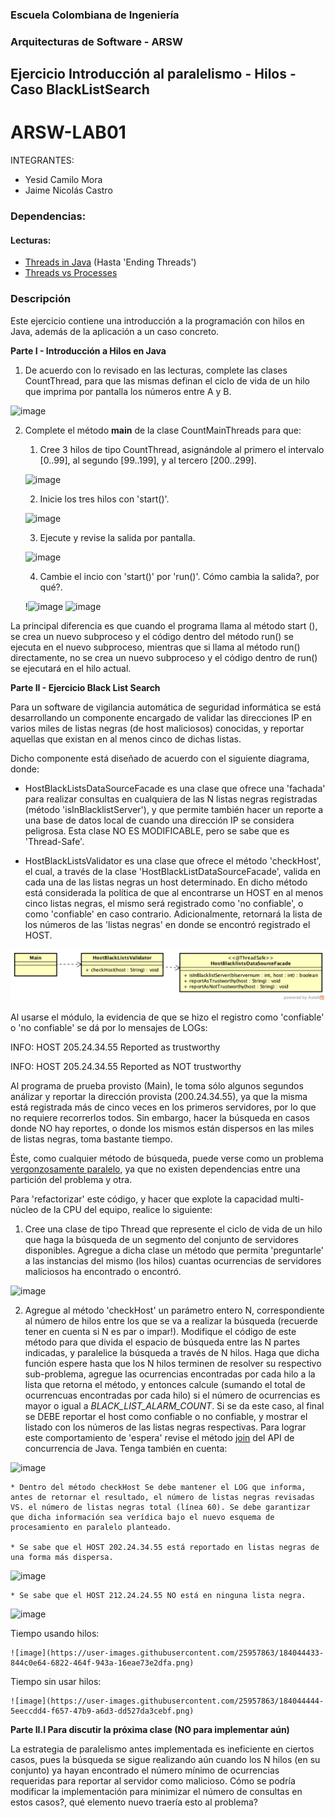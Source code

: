 
### Escuela Colombiana de Ingeniería
### Arquitecturas de Software - ARSW
## Ejercicio Introducción al paralelismo - Hilos - Caso BlackListSearch

# ARSW-LAB01
INTEGRANTES:
- Yesid Camilo Mora
- Jaime Nicolás Castro

### Dependencias:
####   Lecturas:
*  [Threads in Java](http://beginnersbook.com/2013/03/java-threads/)  (Hasta 'Ending Threads')
*  [Threads vs Processes]( http://cs-fundamentals.com/tech-interview/java/differences-between-thread-and-process-in-java.php)

### Descripción
  Este ejercicio contiene una introducción a la programación con hilos en Java, además de la aplicación a un caso concreto.
  

**Parte I - Introducción a Hilos en Java**

1. De acuerdo con lo revisado en las lecturas, complete las clases CountThread, para que las mismas definan el ciclo de vida de un hilo que imprima por pantalla los números entre A y B.

![image](https://user-images.githubusercontent.com/25957863/184039490-e43651da-1afb-43e8-9066-33966e38975b.png)

2. Complete el método __main__ de la clase CountMainThreads para que:
	1. Cree 3 hilos de tipo CountThread, asignándole al primero el intervalo [0..99], al segundo [99..199], y al tercero [200..299].
	
	![image](https://user-images.githubusercontent.com/25957863/184039828-9c629dd9-0bb8-4c50-bc3d-d4803edaa3bb.png)

	2. Inicie los tres hilos con 'start()'.

	![image](https://user-images.githubusercontent.com/25957863/184040846-156b2a06-78e4-4db0-b9b4-a468daa4ee71.png)

	3. Ejecute y revise la salida por pantalla.
	
	![image](https://user-images.githubusercontent.com/25957863/184040148-f29b8bbb-7f18-4594-bdce-21d4cec2aa7f.png)

	4. Cambie el incio con 'start()' por 'run()'. Cómo cambia la salida?, por qué?.

	!![image](https://user-images.githubusercontent.com/25957863/184040714-b84e95c1-6f96-43d8-b6d5-7dcf117af27d.png)
	![image](https://user-images.githubusercontent.com/25957863/184040423-0e4c9651-b230-4bd4-9aaa-d41a47f1e943.png)

La principal diferencia es que cuando el programa llama al método start (), se crea un nuevo subproceso y el código dentro del método run() se ejecuta en el nuevo subproceso, mientras que si llama al método run() directamente, no se crea un nuevo subproceso y el código dentro de run() se ejecutará en el hilo actual.

**Parte II - Ejercicio Black List Search**


Para un software de vigilancia automática de seguridad informática se está desarrollando un componente encargado de validar las direcciones IP en varios miles de listas negras (de host maliciosos) conocidas, y reportar aquellas que existan en al menos cinco de dichas listas. 

Dicho componente está diseñado de acuerdo con el siguiente diagrama, donde:

- HostBlackListsDataSourceFacade es una clase que ofrece una 'fachada' para realizar consultas en cualquiera de las N listas negras registradas (método 'isInBlacklistServer'), y que permite también hacer un reporte a una base de datos local de cuando una dirección IP se considera peligrosa. Esta clase NO ES MODIFICABLE, pero se sabe que es 'Thread-Safe'.

- HostBlackListsValidator es una clase que ofrece el método 'checkHost', el cual, a través de la clase 'HostBlackListDataSourceFacade', valida en cada una de las listas negras un host determinado. En dicho método está considerada la política de que al encontrarse un HOST en al menos cinco listas negras, el mismo será registrado como 'no confiable', o como 'confiable' en caso contrario. Adicionalmente, retornará la lista de los números de las 'listas negras' en donde se encontró registrado el HOST.

![](img/Model.png)

Al usarse el módulo, la evidencia de que se hizo el registro como 'confiable' o 'no confiable' se dá por lo mensajes de LOGs:

INFO: HOST 205.24.34.55 Reported as trustworthy

INFO: HOST 205.24.34.55 Reported as NOT trustworthy


Al programa de prueba provisto (Main), le toma sólo algunos segundos análizar y reportar la dirección provista (200.24.34.55), ya que la misma está registrada más de cinco veces en los primeros servidores, por lo que no requiere recorrerlos todos. Sin embargo, hacer la búsqueda en casos donde NO hay reportes, o donde los mismos están dispersos en las miles de listas negras, toma bastante tiempo.

Éste, como cualquier método de búsqueda, puede verse como un problema [vergonzosamente paralelo](https://en.wikipedia.org/wiki/Embarrassingly_parallel), ya que no existen dependencias entre una partición del problema y otra.

Para 'refactorizar' este código, y hacer que explote la capacidad multi-núcleo de la CPU del equipo, realice lo siguiente:

1. Cree una clase de tipo Thread que represente el ciclo de vida de un hilo que haga la búsqueda de un segmento del conjunto de servidores disponibles. Agregue a dicha clase un método que permita 'preguntarle' a las instancias del mismo (los hilos) cuantas ocurrencias de servidores maliciosos ha encontrado o encontró.

![image](https://user-images.githubusercontent.com/25957863/184043865-af70e649-fcce-4355-96e4-f5b07d8a5713.png)

2. Agregue al método 'checkHost' un parámetro entero N, correspondiente al número de hilos entre los que se va a realizar la búsqueda (recuerde tener en cuenta si N es par o impar!). Modifique el código de este método para que divida el espacio de búsqueda entre las N partes indicadas, y paralelice la búsqueda a través de N hilos. Haga que dicha función espere hasta que los N hilos terminen de resolver su respectivo sub-problema, agregue las ocurrencias encontradas por cada hilo a la lista que retorna el método, y entonces calcule (sumando el total de ocurrencuas encontradas por cada hilo) si el número de ocurrencias es mayor o igual a _BLACK_LIST_ALARM_COUNT_. Si se da este caso, al final se DEBE reportar el host como confiable o no confiable, y mostrar el listado con los números de las listas negras respectivas. Para lograr este comportamiento de 'espera' revise el método [join](https://docs.oracle.com/javase/tutorial/essential/concurrency/join.html) del API de concurrencia de Java. Tenga también en cuenta:

![image](https://user-images.githubusercontent.com/25957863/184044005-47ca3156-6180-45b8-80b0-87f1470d4cf5.png)

	* Dentro del método checkHost Se debe mantener el LOG que informa, antes de retornar el resultado, el número de listas negras revisadas VS. el número de listas negras total (línea 60). Se debe garantizar que dicha información sea verídica bajo el nuevo esquema de procesamiento en paralelo planteado.

	* Se sabe que el HOST 202.24.34.55 está reportado en listas negras de una forma más dispersa.

![image](https://user-images.githubusercontent.com/25957863/184044162-bf9a5a22-a29e-40d1-8b60-44d99e86f3f6.png)

	* Se sabe que el HOST 212.24.24.55 NO está en ninguna lista negra.

![image](https://user-images.githubusercontent.com/25957863/184044304-f94d8caa-d287-4677-ae32-d051193c1a3a.png)

Tiempo usando hilos:
	
	![image](https://user-images.githubusercontent.com/25957863/184044433-844c0e64-6822-464f-943a-16eae73e2dfa.png)

	
Tiempo sin usar hilos:

	![image](https://user-images.githubusercontent.com/25957863/184044444-5eeccdd4-f657-47b9-a6d3-dd527da3cebf.png)


**Parte II.I Para discutir la próxima clase (NO para implementar aún)**

La estrategia de paralelismo antes implementada es ineficiente en ciertos casos, pues la búsqueda se sigue realizando aún cuando los N hilos (en su conjunto) ya hayan encontrado el número mínimo de ocurrencias requeridas para reportar al servidor como malicioso. Cómo se podría modificar la implementación para minimizar el número de consultas en estos casos?, qué elemento nuevo traería esto al problema?
 
